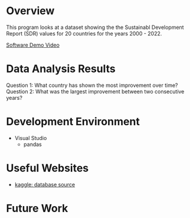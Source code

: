 # Overview

This program looks at a dataset showing the the Sustainabl Development Report (SDR) values for 20 countries for the years 2000 - 2022.

[Software Demo Video](http://youtube.link.goes.here)

# Data Analysis Results

Question 1: What country has shown the most improvement over time?
Question 2: What was the largest improvement between two consecutive years?

# Development Environment

* Visual Studio
    * pandas

# Useful Websites

* [kaggle: database source](https://www.kaggle.com/datasets/ankanhore545/sustainable-development-report-20002022?resource=download)

# Future Work

